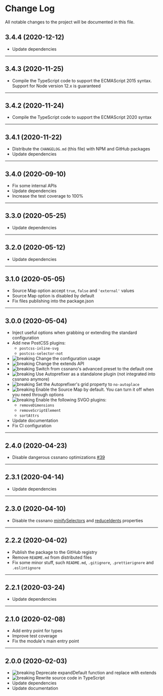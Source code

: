 # Change Log

All notable changes to the project will be documented in this file.

## 3.4.4 (2020-12-12)

- Update dependencies

---

## 3.4.3 (2020-11-25)

- Compile the TypeScript code to support the ECMAScript 2015 syntax. Support for Node version 12.x is guaranteed

---

## 3.4.2 (2020-11-24)

- Compile the TypeScript code to support the ECMAScript 2020 syntax

---

## 3.4.1 (2020-11-22)

- Distribute the `CHANGELOG.md` (this file) with NPM and GitHub packages
- Update dependencies

---

## 3.4.0 (2020-09-10)

- Fix some internal APIs
- Update dependencies
- Increase the test coverage to 100%

---

## 3.3.0 (2020-05-25)

- Update dependencies

---

## 3.2.0 (2020-05-12)

- Update dependencies

---

## 3.1.0 (2020-05-05)

- Source Map option accept `true`, `false` and `'external'` values
- Source Map option is disabled by default
- Fix files publishing into the package.json

---

## 3.0.0 (2020-05-04)

- Inject useful options when grabbing or extending the standard configuration
- Add new PostCSS plugins:
  - `postcss-inline-svg`
  - `postcss-selector-not`
- ![breaking] Change the configuration usage
- ![breaking] Change the extends API
- ![breaking] Switch from cssnano's advanced preset to the default one
- ![breaking] Use Autoprefixer as a standalone plugin (not integrated into cssnano anymore)
- ![breaking] Set the Autoprefixer's grid property to `no-autoplace`
- ![breaking] Enable the Source Map by default. You can turn it off when you need through options
- ![breaking] Enable the following SVGO plugins:
  - `removeDimensions`
  - `removeScriptElement`
  - `sortAttrs`
- Update documentation
- Fix CI configuration

---

## 2.4.0 (2020-04-23)

- Disable dangerous cssnano optimizations [#39](https://github.com/giotramu/postcss-config/pull/39)

---

## 2.3.1 (2020-04-14)

- Update dependencies

---

## 2.3.0 (2020-04-10)

- Disable the cssnano [minifySelectors](https://cssnano.co/optimisations/minifyselectors) and [reduceIdents](https://cssnano.co/optimisations/reduceidents) properties

---

## 2.2.2 (2020-04-02)

- Publish the package to the GitHub registry
- Remove `README.md` from distributed files
- Fix some minor stuff, such `README.md`, `.gitignore`, `.prettierignore` and `.eslintignore`

---

## 2.2.1 (2020-03-24)

- Update dependencies

---

## 2.1.0 (2020-02-08)

- Add entry point for types
- Improve test coverage
- Fix the module's main entry point

---

## 2.0.0 (2020-02-03)

- ![breaking] Deprecate expandDefault function and replace with extends
- ![breaking] Rewrite source code in TypeScript
- Update dependencies
- Update documentation

[breaking]: https://shields.io/badge/-breaking-202d3a?style=flat-square
